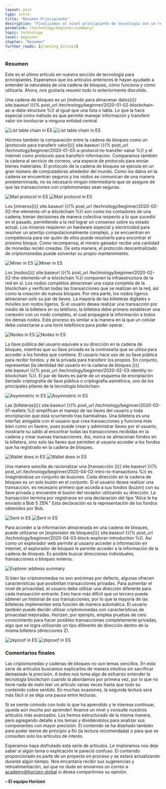 ```yaml
---
layout: post
type: intro
title: "Resumen Principiante"
description: "Finalizamos el nivel principiante de tecnología con un repaso de todo lo aprendido."
permalink: /technology/beginner/summary/
topic: technology
level: beginner
chapter: "Resumen"
further_reads: [planting_bitcoin]
---
```


### Resumen

Este es el último artículo en nuestra sección de tecnología para principiantes. Esperamos que los artículos anteriores le hayan ayudado a entender la naturaleza de una cadena de bloques, cómo funciona y cómo utilizarla. Ahora, nos gustaría resumir todo lo anteriormente discutido.

Una cadena de bloques es un [método para almacenar datos]({{ site.baseurl }}{% post_url /technology/beginner/2020-01-02-blockchain-as-a-data-structure %}) al igual que una lista o tabla. Lo que la hace especial como método es que permite manejar información y transferir valor sin involucrar a ninguna entidad central.

![List table chain in ES](/assets/post_files/technology/beginner/blockchain-as-a-data-structure/ES_list_table_chain_D.jpg)
![List table chain in ES](/assets/post_files/technology/beginner/blockchain-as-a-data-structure/ES_list_table_chain_M.jpg)

Hicimos también la comparación entre la cadena de bloques como un [protocolo para transferir valor]({{ site.baseurl }}{% post_url /technology/beginner/2020-01-03-a-protocol-to-transfer-value %}) y el internet como protocolo para transferir información. Comparamos también la cadena al servicio de correos, una especie de protocolo para enviar bienes materiales. El protocolo de la cadena de bloques se ejecuta en un gran número de computadoras alrededor del mundo. Como los datos en la cadena se encuentran seguros y los nodos se comunican de una manera predeterminada, no es necesario ningún intermediario que se asegure de que las transacciones con criptomonedas sean seguras.

![Mail protocol in ES](/assets/post_files/technology/beginner/a-protocol-to-transfer-value/ES_mail_protocol_D.jpg)
![Mail protocol in ES](/assets/post_files/technology/beginner/a-protocol-to-transfer-value/ES_mail_protocol_M.jpg)

Los [mineros]({{ site.baseurl }}{% post_url /technology/beginner/2020-02-02-the-elements-of-a-blockchain %}) son como los contadores de una cadena; toman decisiones de manera colectiva respecto a lo que sucedió en el pasado, permitiendo a la red lograr un consenso sobre su estado actual. Los mineros requieren un hardware especial y electricidad para resolver un acertijo computacionalmente complejo, y se encuentran en competencia para ver quién de ellos puede resolverlo para encontrar el próximo bloque. Como recompensa, el minero ganador recibe una cantidad de monedas recién creadas. De esta manera, el protocolo descentralizado de criptomonedas puede solventar su propio mantenimiento.

![Miner in ES](/assets/post_files/technology/beginner/the-elements-of-a-blockchain/ES_miner_D.jpg)
![Miner in ES](/assets/post_files/technology/beginner/the-elements-of-a-blockchain/ES_miner_M.jpg)

Los [nodos]({{ site.baseurl }}{% post_url /technology/beginner/2020-02-02-the-elements-of-a-blockchain %}) componen la infraestructura de la red en sí. Los nodos completos almacenan una copia completa de la blockchain y verifican todas las transacciones que se realizan en la red, así como la creación de nuevos bloques. Por otra parte, los nodos ligeros almacenan solo su par de llaves. La mayoría de las billeteras digitales o móviles son nodos ligeros. Si el usuario desea realizar una transacción por medio de la billetera en su teléfono, la billetera debe primero establecer una conexión con un nodo completo, el cual propagará la información a todos los demás nodos. Este proceso es similar a la manera en la que un celular debe conectarse a una torre telefónica para poder operar.

![Nodes in ES](/assets/post_files/technology/beginner/the-elements-of-a-blockchain/ES_nodes_D.jpg)
![Nodes in ES](/assets/post_files/technology/beginner/the-elements-of-a-blockchain/ES_nodes_M.jpg)

La llave pública del usuario equivale a su dirección en la cadena de bloques, mientras que su llave privada es la contraseña que se utiliza para acceder a los fondos que contiene. El usuario hace uso de su llave pública para recibir fondos, y de la privada para transferir los propios. En conjunto, representan [la identidad del usuario en la cadena de bloques.]({{ site.baseurl }}{% post_url /technology/beginner/2020-02-03-identity-in-blockchain %}). El par de llaves es parte de un esquema de encriptación llamado criptografía de llave pública o criptografía asimétrica, uno de los principales pilares de la tecnología blockchain.

![Asymmetric in ES](/assets/post_files/technology/beginner/identity-in-blockchain/ES_asymmetric_D.jpg)
![Asymmetric in ES](/assets/post_files/technology/beginner/identity-in-blockchain/ES_asymmetric_M.jpg)

Las [billeteras]({{ site.baseurl }}{% post_url /technology/beginner/2020-03-01-wallets %}) simplifican el manejo de las llaves del usuario y toda encriptación que está ocurriendo tras bambalinas. Una billetera es una interfaz amigable con el usuario que crea transacciones y funciona más bien como un llavero, pues puede crear y administrar llaves por el usuario, mostrarle su saldo al encontrar todas las transacciones recibidas en la cadena y crear nuevas transacciones. Así, nunca se almacenan fondos en la billetera, sino solo las llaves que permiten al usuario acceder a los fondos que ha registrado en la cadena de bloques.

![Wallet does in ES](/assets/post_files/technology/beginner/wallets/ES_wallet_does_D.jpg)
![Wallet does in ES](/assets/post_files/technology/beginner/wallets/ES_wallet_does_M.jpg)

Una manera sencilla de racionalizar una [transacción ]({{ site.baseurl }}{% post_url /technology/beginner/2020-04-02-intro-to-transactions %}) es imaginándose un conjunto de buzones. Cada dirección en la cadena de bloques es un solo buzón en el conjunto. Si el usuario desea realizar una transacción, es necesario primero que acceda a sus fondos (buzón) con su llave privada y encuentre el buzón del receptor utilizando su dirección. La transacción termina por registrarse en una declaración del tipo “Alice le ha enviado a Bob 5 ZEN.” Esta declaración es la representación de los fondos obtenidos por Bob.

![Sent in ES](/assets/post_files/technology/beginner/intro-to-transactions-basic/ES_T3_sent_D.jpg)
![Sent in ES](/assets/post_files/technology/beginner/intro-to-transactions-basic/ES_T3_sent_M.jpg)

Para acceder a la información almacenada en una cadena de bloques, puede utilizarse un [explorador de bloques]({{ site.baseurl }}{% post_url /technology/beginner/2020-04-03-block-explorer-introduction %}). Así como un explorador web permite al usuario acceder a información en internet, el explorador de bloques le permite acceder a la información de la cadena de bloques. Es posible buscar direcciones individuales, transacciones o bloques enteros.

<div class="my-4">
    <img src="/assets/post_files/technology/beginner/block-explorer-introduction/ES_explorer_address_summary.png" alt="Explorer address summary">
</div>

Si bien las criptomonedas no son anónimas por defecto, algunas ofrecen características que posibilitan transacciones privadas. Para aumentar el nivel de privacidad, el usuario debe utilizar una dirección diferente para cada transacción entrante. Esto hace más difícil que un tercero pueda obtener un historial de sus transacciones, por lo que la mayoría de las billeteras implementan esta función de manera automática. El usuario también puede decidir utilizar criptomonedas con características de privacidad mejoradas. Horizen, por ejemplo, emplea pruebas de cero conocimiento para hacer posibles transacciones completamente privadas, algo que se logra utilizando un tipo diferente de dirección dentro de la misma billetera (direcciones Z).

![zkproof in ES](/assets/post_files/technology/beginner/intro-to-privacy-on-the-blockchain/ES_zkproof_D.jpg)
![zkproof in ES](/assets/post_files/technology/beginner/intro-to-privacy-on-the-blockchain/ES_zkproof_M.jpg)

### Comentarios finales

Las criptomonedas y cadenas de bloques no son temas sencillos. En esta serie de artículos buscamos explicarlos de manera intuitiva sin sacrificar demasiado la precisión. A todos nos toma algo de esfuerzo entender la tecnología blockchain cuando la abordamos por primera vez, por lo que no tiene nada de malo leer un artículo varias veces hasta que todo su contenido cobre sentido. En muchas ocasiones, la segunda lectura será más fácil si se deja una pausa entre lecturas.

Si se siente cómodo con todo lo que ha aprendido y le interesa continuar, ¡queda aún mucho por aprender! Avance un nivel y consulte nuestros artículos más avanzados. Los hemos estructurado de la misma manera, pero agregando detalle a los temas y dividiéndolos para analizar sus componentes con mayor precisión. El contenido se ha diseñado también para poder leerse de principio a fin (la lectura recomendada) o para que se consulten solo los artículos de interés.

Esperamos haya disfrutado esta serie de artículos. Le imploramos nos deje saber si algún tema o explicación le pareció confuso. El contenido proporcionado es parte de un proyecto en proceso y se estará actualizando durante algún tiempo. Nos encantaría recibir sus sugerencias y retroalimentación, así que no dude en enviarnos un correo a [academy@horizen.global](mailto:academy@horizen.global) si desea compartirnos su opinión.

**– El equipo Horizen**

